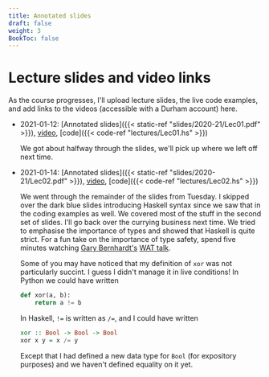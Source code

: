 ```yaml
---
title: Annotated slides
draft: false
weight: 3
BookToc: false
---
```


# Lecture slides and video links

As the course progresses, I'll upload lecture slides, the live code
examples, and add links to the videos (accessible with a Durham
account) here.

- 2021-01-12: [Annotated slides]({{< static-ref
  "slides/2020-21/Lec01.pdf" >}}),
  [video](https://durham.cloud.panopto.eu/Panopto/Pages/Viewer.aspx?id=c27a685e-8450-417b-8eda-acae00dc4ebc),
  [code]({{< code-ref "lectures/Lec01.hs" >}})

  We got about halfway through the slides, we'll pick up where we left
  off next time.

- 2021-01-14: [Annotated slides]({{< static-ref
  "slides/2020-21/Lec02.pdf" >}}),
  [video](https://durham.cloud.panopto.eu/Panopto/Pages/Viewer.aspx?id=add4bf82-312c-4e35-a99e-acb000d97c33),
  [code]({{< code-ref "lectures/Lec02.hs" >}})

  We went through the remainder of the slides from Tuesday. I skipped
  over the dark blue slides introducing Haskell syntax since we saw
  that in the coding examples as well. We covered most of the stuff in
  the second set of slides. I'll go back over the currying business
  next time. We tried to emphasise the importance of types and showed
  that Haskell is quite strict. For a fun take on the importance of
  type safety, spend five minutes watching [Gary
  Bernhardt's](https://www.destroyallsoftware.com/) [WAT
  talk](https://www.destroyallsoftware.com/talks/wat).

  Some of you may have noticed that my definition of `xor` was not
  particularly succint. I guess I didn't manage it in live conditions!
  In Python we could have written

  ```python
  def xor(a, b):
      return a != b
  ```

  In Haskell, `!=` is written as `/=`, and I could have written

  ```hs
  xor :: Bool -> Bool -> Bool
  xor x y = x /= y
  ```

  Except that I had defined a new data type for `Bool` (for expository
  purposes) and we haven't defined equality on it yet.
